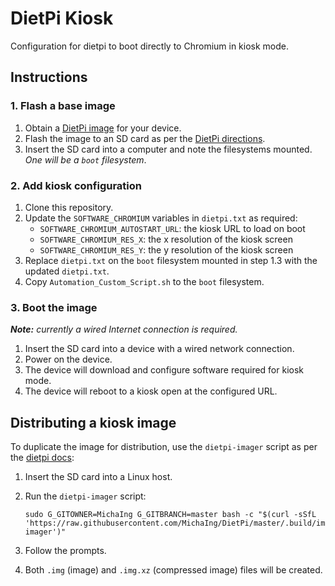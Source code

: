 # DietPi Kiosk

Configuration for dietpi to boot directly to Chromium in kiosk mode.

## Instructions

### 1. Flash a base image

1. Obtain a [DietPi image](https://dietpi.com/#download) for your device.
2. Flash the image to an SD card as per the [DietPi directions](https://dietpi.com/docs/install/).
3. Insert the SD card into a computer and note the filesystems mounted. _One will be a `boot` filesystem_.

### 2. Add kiosk configuration

1. Clone this repository.
2. Update the `SOFTWARE_CHROMIUM` variables in `dietpi.txt` as required:
    - `SOFTWARE_CHROMIUM_AUTOSTART_URL`: the kiosk URL to load on boot
    - `SOFTWARE_CHROMIUM_RES_X`: the x resolution of the kiosk screen
    - `SOFTWARE_CHROMIUM_RES_Y`: the y resolution of the kiosk screen
3. Replace `dietpi.txt` on the `boot` filesystem mounted in step 1.3 with the updated `dietpi.txt`.
4. Copy `Automation_Custom_Script.sh` to the `boot` filesystem.

### 3. Boot the image

_**Note:** currently a wired Internet connection is required._

1. Insert the SD card into a device with a wired network connection.
2. Power on the device.
3. The device will download and configure software required for kiosk mode.
4. The device will reboot to a kiosk open at the configured URL.

## Distributing a kiosk image

To duplicate the image for distribution, use the `dietpi-imager` script as per the [dietpi docs](https://dietpi.com/docs/hardware/#script-execution):

1. Insert the SD card into a Linux host.
2. Run the `dietpi-imager` script:

    ```
    sudo G_GITOWNER=MichaIng G_GITBRANCH=master bash -c "$(curl -sSfL 'https://raw.githubusercontent.com/MichaIng/DietPi/master/.build/images/dietpi-imager')"
    ```
3. Follow the prompts.
4. Both `.img` (image) and `.img.xz` (compressed image) files will be created.
